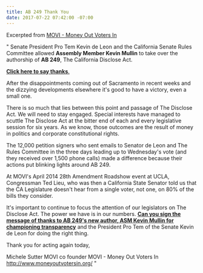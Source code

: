```yaml
---
title: AB 249 Thank You
date: 2017-07-22 07:42:00 -07:00
---
```


Excerpted from [MOVI - Money Out Voters In](http://www.moneyoutvotersin.org/) 

"  Senate President Pro Tem Kevin de Leon and the California Senate Rules Committee allowed **Assembly Member Kevin Mullin** to take over the authorship of **AB 249**, The California Disclose Act. 

[**Click here to say thanks**. ](http://www.yesfairelections.org/petition/ab249-coalition.php?ms=ab249-movi)

After the disappointments coming out of Sacramento in recent weeks and the dizzying developments elsewhere it's good to have a victory, even a small one.

There is so much that lies between this point and passage of The Disclose Act.  We will need to stay engaged.  Special interests have managed to scuttle The Disclose Act at the bitter end of each and every legislative session for six years.   As we know, those outcomes are the result of money in politics and corporate constitutional rights.

The 12,000 petition signers who sent emails to Senator de Leon and The Rules Committee in the three days leading up to Wednesday's vote (and they received over 1,500 phone calls) made a difference because their actions put blinking lights around AB 249.

At MOVI's April 2014 28th Amendment Roadshow event at UCLA, Congressman Ted Lieu, who was then a California State Senator told us that the CA Legislature doesn't hear from a single voter, not one, on 80% of the bills they consider.

It's important to continue to focus the attention of our legislators on The Disclose Act.  The power we have is in our numbers. [**Can you sign the message of thanks to AB 249's new author, ASM Kevin Mullin for championing transparency**](http://www.yesfairelections.org/petition/ab249-coalition.php?ms=ab249-movi) and the President Pro Tem of the Senate Kevin de Leon for doing the right thing. 

Thank you for acting again today,

Michele Sutter
MOVI co founder
MOVI - Money Out Voters In 
http://www.moneyoutvotersin.org/  "


